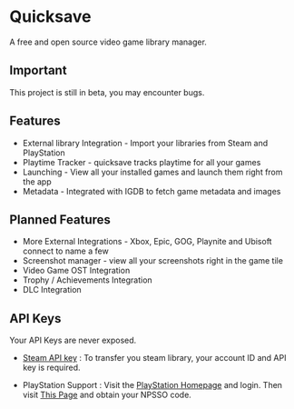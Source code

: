 # Quicksave

A free and open source video game library manager.

## Important

This project is still in beta, you may encounter bugs.

## Features

- External library Integration - Import your libraries from Steam and PlayStation
- Playtime Tracker - quicksave tracks playtime for all your games
- Launching - View all your installed games and launch them right from the app
- Metadata - Integrated with IGDB to fetch game metadata and images

## Planned Features

- More External Integrations - Xbox, Epic, GOG, Playnite and Ubisoft connect to name a few
- Screenshot manager - view all your screenshots right in the game tile
- Video Game OST Integration
- Trophy / Achievements Integration
- DLC Integration

## API Keys

Your API Keys are never exposed.

- [Steam API key](https://steamcommunity.com/discussions/forum/1/3047235828269633221/) : To transfer you steam library, your account ID and API key is required.

- PlayStation Support : Visit the [PlayStation Homepage](https://www.playstation.com/) and login. Then visit [This Page](https://ca.account.sony.com/api/v1/ssocookie) and obtain your NPSSO code.
